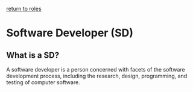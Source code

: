 ---
---

[return to roles](roles)

# Software Developer (SD)

## What is a SD?

A software developer is a person concerned with facets of the software development process, including the research, design, programming, and testing of computer software.

